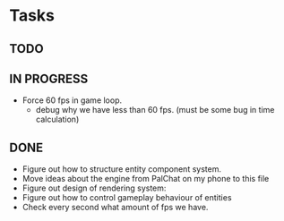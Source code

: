# Tasks

## TODO
## IN PROGRESS
- Force 60 fps in game loop.
    - debug why we have less than 60 fps. (must be some bug in time calculation)

## DONE
- Figure out how to structure entity component system.
- Move ideas about the engine from PalChat on my phone to this file
- Figure out design of rendering system:
- Figure out how to control gameplay behaviour of entities
- Check every second what amount of fps we have.

